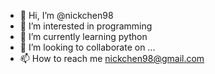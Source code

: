 - 👋 Hi, I’m @nickchen98
- 👀 I’m interested in programming
- 🌱 I’m currently learning python
- 💞️ I’m looking to collaborate on ...
- 📫 How to reach me nickchen98@gmail.com

<!---
nickchen98/nickchen98 is a ✨ special ✨ repository because its `README.md` (this file) appears on your GitHub profile.
You can click the Preview link to take a look at your changes.
--->
